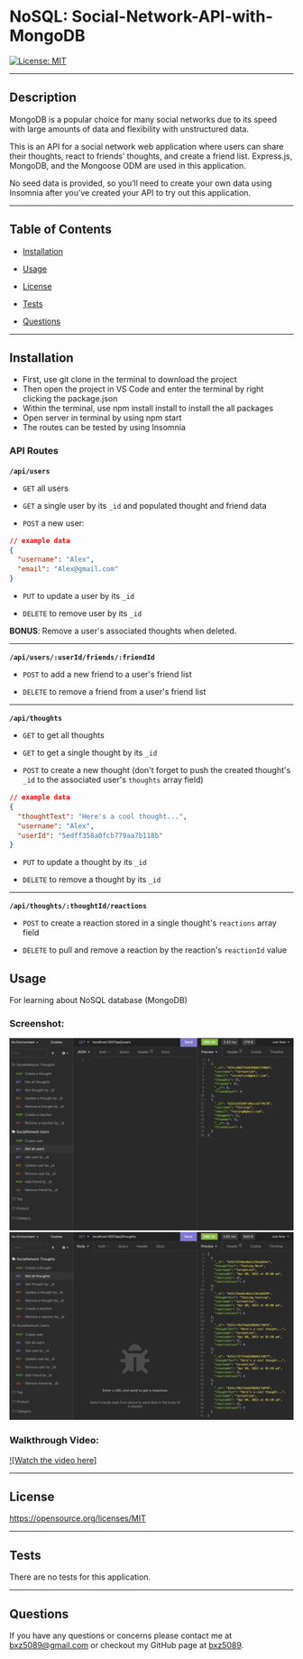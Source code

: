 # NoSQL: Social-Network-API-with-MongoDB

[![License: MIT](https://img.shields.io/badge/License-MIT-yellow.svg)](https://opensource.org/licenses/MIT)

---

## Description

MongoDB is a popular choice for many social networks due to its speed with large amounts of data and flexibility with unstructured data.

This is an API for a social network web application where users can share their thoughts, react to friends’ thoughts, and create a friend list. Express.js, MongoDB, and the Mongoose ODM are used in this application.

No seed data is provided, so you’ll need to create your own data using Insomnia after you’ve created your API to try out this application.

---

## Table of Contents

- [Installation](##Installation)

- [Usage](##Usage)

- [License](##License)

- [Tests](##Tests)

- [Questions](##Questions)

---

## Installation

- First, use git clone in the terminal to download the project
- Then open the project in VS Code and enter the terminal by right clicking the package.json
- Within the terminal, use npm install install to install the all packages
- Open server in terminal by using npm start
- The routes can be tested by using Insomnia

### API Routes

**`/api/users`**

- `GET` all users

- `GET` a single user by its `_id` and populated thought and friend data

- `POST` a new user:

```json
// example data
{
  "username": "Alex",
  "email": "Alex@gmail.com"
}
```

- `PUT` to update a user by its `_id`

- `DELETE` to remove user by its `_id`

**BONUS**: Remove a user's associated thoughts when deleted.

---

**`/api/users/:userId/friends/:friendId`**

- `POST` to add a new friend to a user's friend list

- `DELETE` to remove a friend from a user's friend list

---

**`/api/thoughts`**

- `GET` to get all thoughts

- `GET` to get a single thought by its `_id`

- `POST` to create a new thought (don't forget to push the created thought's `_id` to the associated user's `thoughts` array field)

```json
// example data
{
  "thoughtText": "Here's a cool thought...",
  "username": "Alex",
  "userId": "5edff358a0fcb779aa7b118b"
}
```

- `PUT` to update a thought by its `_id`

- `DELETE` to remove a thought by its `_id`

---

**`/api/thoughts/:thoughtId/reactions`**

- `POST` to create a reaction stored in a single thought's `reactions` array field

- `DELETE` to pull and remove a reaction by the reaction's `reactionId` value

## Usage

For learning about NoSQL database (MongoDB)

### Screenshot:

![Screenshot](assets/ScreenShot1.png)
![Screenshot](assets/ScreenShot2.png)

### Walkthrough Video:

[![Watch the video here]](https://drive.google.com/file/d/1QTtUpXADpg4hcaVns7HmgPFpLEkFPRVQ/view?usp=sharing)

---

## License

https://opensource.org/licenses/MIT

---

## Tests

There are no tests for this application.

---

## Questions

If you have any questions or concerns please contact me at bxz5089@gmail.com or checkout my GitHub page at [bxz5089](https://github.com/bxz5089/).
